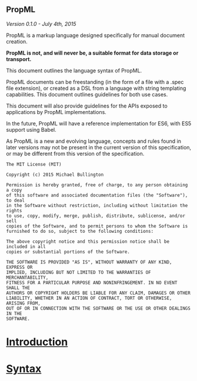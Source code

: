 PropML
-------------

*Version 0.1.0 - July 4th, 2015*

PropML is a markup language designed specifically for manual document creation.

**PropML is not, and will never be, a suitable format for data storage or transport.**

This document outlines the language syntax of PropML.

PropML documents can be freestanding (in the form of a file with a .spec file
extension), or created as a DSL from a language with string templating
capabilities. This document outlines guidelines for both use cases.

This document will also provide guidelines for the APIs exposed to applications
by PropML implementations.

In the future, PropML will have a reference implementation for ES6, with ES5
support using Babel.

As PropML is a new and evolving language, concepts and rules found in later
versions may not be present in the current version of this specification, or may
be different from this version of the specification.

```
The MIT License (MIT)

Copyright (c) 2015 Michael Bullington

Permission is hereby granted, free of charge, to any person obtaining a copy
of this software and associated documentation files (the "Software"), to deal
in the Software without restriction, including without limitation the rights
to use, copy, modify, merge, publish, distribute, sublicense, and/or sell
copies of the Software, and to permit persons to whom the Software is
furnished to do so, subject to the following conditions:

The above copyright notice and this permission notice shall be included in all
copies or substantial portions of the Software.

THE SOFTWARE IS PROVIDED "AS IS", WITHOUT WARRANTY OF ANY KIND, EXPRESS OR
IMPLIED, INCLUDING BUT NOT LIMITED TO THE WARRANTIES OF MERCHANTABILITY,
FITNESS FOR A PARTICULAR PURPOSE AND NONINFRINGEMENT. IN NO EVENT SHALL THE
AUTHORS OR COPYRIGHT HOLDERS BE LIABLE FOR ANY CLAIM, DAMAGES OR OTHER
LIABILITY, WHETHER IN AN ACTION OF CONTRACT, TORT OR OTHERWISE, ARISING FROM,
OUT OF OR IN CONNECTION WITH THE SOFTWARE OR THE USE OR OTHER DEALINGS IN THE
SOFTWARE.
```

# [Introduction](./spec/Introduction.md)

# [Syntax](./spec/Syntax.md)
